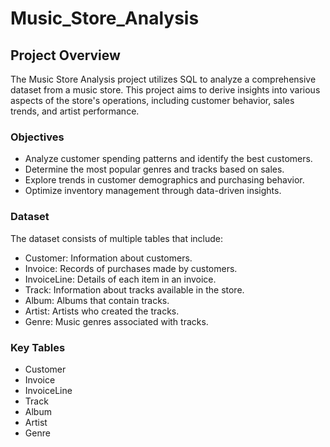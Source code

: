 # Music_Store_Analysis

## Project Overview
The Music Store Analysis project utilizes SQL to analyze a comprehensive dataset from a music store. This project aims to derive insights into various aspects of the store's operations, including customer behavior, sales trends, and artist performance.

### Objectives
- Analyze customer spending patterns and identify the best customers.
- Determine the most popular genres and tracks based on sales.
- Explore trends in customer demographics and purchasing behavior.
- Optimize inventory management through data-driven insights.
  
### Dataset
The dataset consists of multiple tables that include:
- Customer: Information about customers.
- Invoice: Records of purchases made by customers.
- InvoiceLine: Details of each item in an invoice.
- Track: Information about tracks available in the store.
- Album: Albums that contain tracks.
- Artist: Artists who created the tracks.
- Genre: Music genres associated with tracks.
  
### Key Tables
- Customer
- Invoice
- InvoiceLine
- Track
- Album
- Artist
- Genre
